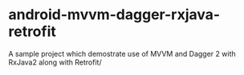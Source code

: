 # android-mvvm-dagger-rxjava-retrofit
A sample project which demostrate use of MVVM and Dagger 2 with RxJava2 along with Retrofit/
